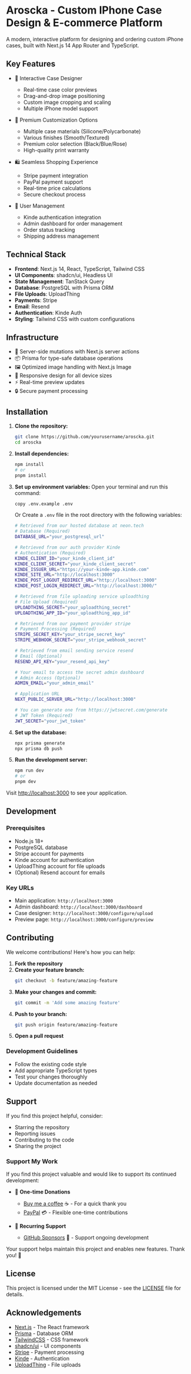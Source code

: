 # Aroscka - Custom IPhone Case Design & E-commerce Platform

A modern, interactive platform for designing and ordering custom iPhone cases, built with Next.js 14 App Router and TypeScript.

## Key Features

- 🎨 Interactive Case Designer
  - Real-time case color previews
  - Drag-and-drop image positioning
  - Custom image cropping and scaling
  - Multiple iPhone model support

- 💫 Premium Customization Options
  - Multiple case materials (Silicone/Polycarbonate)
  - Various finishes (Smooth/Textured)
  - Premium color selection (Black/Blue/Rose)
  - High-quality print warranty

- 🛍️ Seamless Shopping Experience
  - Stripe payment integration
  - PayPal payment support
  - Real-time price calculations
  - Secure checkout process

- 🔐 User Management
  - Kinde authentication integration
  - Admin dashboard for order management
  - Order status tracking
  - Shipping address management

## Technical Stack

- **Frontend**: Next.js 14, React, TypeScript, Tailwind CSS
- **UI Components**: shadcn/ui, Headless UI
- **State Management**: TanStack Query
- **Database**: PostgreSQL with Prisma ORM
- **File Uploads**: UploadThing
- **Payments**: Stripe
- **Email**: Resend
- **Authentication**: Kinde Auth
- **Styling**: Tailwind CSS with custom configurations

## Infrastructure

- 🔄 Server-side mutations with Next.js server actions
- 📦 Prisma for type-safe database operations
- 🖼️ Optimized image handling with Next.js Image
- 🎯 Responsive design for all device sizes
- ⚡ Real-time preview updates
- 🔒 Secure payment processing

## Installation

1. **Clone the repository:**
    ```bash
    git clone https://github.com/yourusername/aroscka.git
    cd aroscka
    ```

2. **Install dependencies:**
    ```bash
    npm install
    # or
    pnpm install
    ```

3. **Set up environment variables:**
    Open your terminal and run this command:
    ```bash
    copy .env.example .env
    ```
    Or Create a `.env` file in the root directory with the following variables:
    ```bash
    # Retrieved from our hosted database at neon.tech
    # Database (Required)
    DATABASE_URL="your_postgresql_url"

    # Retrieved from our auth provider Kinde
    # Authentication (Required)
    KINDE_CLIENT_ID="your_kinde_client_id"
    KINDE_CLIENT_SECRET="your_kinde_client_secret"
    KINDE_ISSUER_URL="https://your-kinde-app.kinde.com"
    KINDE_SITE_URL="http://localhost:3000"
    KINDE_POST_LOGOUT_REDIRECT_URL="http://localhost:3000"
    KINDE_POST_LOGIN_REDIRECT_URL="http://localhost:3000/"

    # Retrieved from file uploading service uploadthing
    # File Upload (Required)
    UPLOADTHING_SECRET="your_uploadthing_secret"
    UPLOADTHING_APP_ID="your_uploadthing_app_id"

    # Retrieved from our payment provider stripe
    # Payment Processing (Required)
    STRIPE_SECRET_KEY="your_stripe_secret_key"
    STRIPE_WEBHOOK_SECRET="your_stripe_webhook_secret"

    # Retrieved from email sending service resend
    # Email (Optional)
    RESEND_API_KEY="your_resend_api_key"

    # Your email to access the secret admin dashboard
    # Admin Access (Optional)
    ADMIN_EMAIL="your_admin_email"

    # Application URL
    NEXT_PUBLIC_SERVER_URL="http://localhost:3000"

    # You can generate one from https://jwtsecret.com/generate
    # JWT Token (Required) 
    JWT_SECRET="your_jwt_token"
    ```

4. **Set up the database:**
    ```bash
    npx prisma generate
    npx prisma db push
    ```

5. **Run the development server:**
    ```bash
    npm run dev
    # or
    pnpm dev
    ```

Visit [http://localhost:3000](http://localhost:3000) to see your application.

## Development

### Prerequisites
- Node.js 18+ 
- PostgreSQL database
- Stripe account for payments
- Kinde account for authentication
- UploadThing account for file uploads
- (Optional) Resend account for emails

### Key URLs
- Main application: `http://localhost:3000`
- Admin dashboard: `http://localhost:3000/dashboard`
- Case designer: `http://localhost:3000/configure/upload`
- Preview page: `http://localhost:3000/configure/preview`

## Contributing

We welcome contributions! Here's how you can help:

1. **Fork the repository**
2. **Create your feature branch:**
    ```bash
    git checkout -b feature/amazing-feature
    ```
3. **Make your changes and commit:**
    ```bash
    git commit -m 'Add some amazing feature'
    ```
4. **Push to your branch:**
    ```bash
    git push origin feature/amazing-feature
    ```
5. **Open a pull request**

### Development Guidelines
- Follow the existing code style
- Add appropriate TypeScript types
- Test your changes thoroughly
- Update documentation as needed

## Support

If you find this project helpful, consider:

- Starring the repository
- Reporting issues
- Contributing to the code
- Sharing the project

### Support My Work

If you find this project valuable and would like to support its continued development:

- 💖 **One-time Donations**
  - [Buy me a coffee](https://www.buymeacoffee.com/arosck1) ☕ - For a quick thank you
  - [PayPal](https://paypal.me/arosck1) 💳 - Flexible one-time contributions
  
- 🌟 **Recurring Support** 
  - [GitHub Sponsors](https://github.com/sponsors/arosck1) 💝 - Support ongoing development

Your support helps maintain this project and enables new features. Thank you! 🙏

## License

This project is licensed under the MIT License - see the [LICENSE](LICENSE) file for details.

## Acknowledgements

- [Next.js](https://nextjs.org/) - The React framework
- [Prisma](https://www.prisma.io/) - Database ORM
- [TailwindCSS](https://tailwindcss.com/) - CSS framework
- [shadcn/ui](https://ui.shadcn.com/) - UI components
- [Stripe](https://stripe.com/) - Payment processing
- [Kinde](https://kinde.com/) - Authentication
- [UploadThing](https://uploadthing.com/) - File uploads

